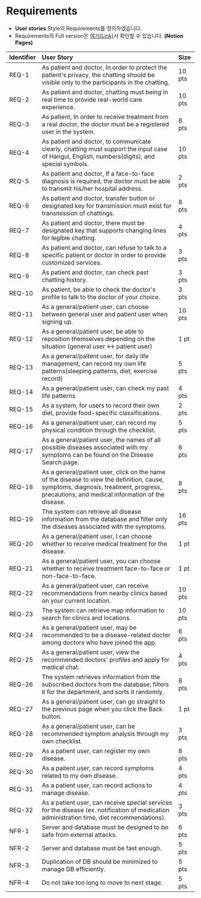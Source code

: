# Requirements

- **User stories** Style의 Requirements를 정의하였습니다.
- Requirements의 Full version은 [여기(Link)](https://www.notion.so/c69a48dfafd245d3bdca42ead0bc0700?v=e982eef2184d4998991c367f019860b6)서 확인할 수 있습니다. **(Notion Pages)**

| **Identifier** | **User Story** | **Size** |
|:--------|:--------|:--------|
|REQ-1|As patient and doctor, In order to protect the patient's privacy, the chatting should be visible only to the participants in the chatting.|10 pts|
|REQ-2|As patient and doctor, chatting must being in real time to provide real-world care experience.|10 pts|
|REQ-3|As patient, In order to receive treatment from a real doctor, the doctor must be a registered user in the system.|8 pts|
|REQ-4|As patient and doctor, to communicate clearly, chatting must support the input case of Hangul, English, numbers(digits), and special symbols.|10 pts|
|REQ-5|As patient and doctor, If a face-to-face diagnosis is required, the doctor must be able to transmit his/her hospital address.|2 pts|
|REQ-6|As patient and doctor, transfer button or designated key for transmission must exist for transmission of chattings.|8 pts|
|REQ-7|As patient and doctor, there must be designated key that supports changing lines for legible chatting.|4 pts|
|REQ-8|As  patient and doctor, can refuse to talk to a specific patient or doctor in order to provide customized services.|3 pts|
|REQ-9|As patient and doctor, can check past chatting history.|3 pts|
|REQ-10|As patient, be able to check the doctor's profile to talk to the doctor of your choice.|3 pts|
|REQ-11|As a general/patient user, can choose between general user and patient user when signing up.|10 pts|
|REQ-12|As a general/patient user, be able to reposition themselves depending on the situation (general user ↔ patient user)|1 pt|
|REQ-13|As a general/paitent user,  for daily life management, can record my own life patterns(sleeping patterns, diet, exercise record)|5 pts|
|REQ-14|As a general/patient user, can check my past life patterns|4 pts|
|REQ-15|As a system, for users to record their own diet, provide food-specific classifications.|2 pts|
|REQ-16|As a general/patient user, can record my physical condition through the checklist.|5 pts|
|REQ-17|As a general/patient user, the names of all possible diseases associated with my symptoms can be found on the Disease Search page.|6 pts|
|REQ-18|As a general/patient user, click on the name of the disease to view the definition, cause, symptoms, diagnosis, treatment, progress, precautions, and medical information of the disease.|8 pts|
|REQ-19|The system can retrieve all disease information from the database and filter only the diseases associated with the symptoms.|16 pts|
|REQ-20|As a general/patient user, I can choose whether to receive medical treatment for the disease.|1 pt|
|REQ-21|As a general/patient user, you can choose whether to receive treatment face-to-face or non-face-to-face.|1 pt|
|REQ-22|As a general/patient user, can receive recommendations from nearby clinics based on your current location.|10 pts|
|REQ-23|The system can retrieve map information to search for clinics and locations.|10 pts|
|REQ-24|As a general/patient user, may be recommended to be a disease-related doctor among doctors who have joined the app.|6 pts|
|REQ-25|As a general/patient user, view the recommended doctors' profiles and apply for medical chat.|4 pts|
|REQ-26|The system retrieves information from the subscribed doctors from the database, filters it for the department, and sorts it randomly.|8 pts|
|REQ-27|As a general/patient user, can go straight to the previous page when you click the Back button.|1 pt|
|REQ-28|As a general/patient user, can be recommended symptom analysis through my own checklist.|3 pts|
|REQ-29|As a patient user, can register my own disease.|8 pts|
|REQ-30|As a paitent user, can record symptoms related to my own disease.|4 pts|
|REQ-31|As a patient user, can record actions to manage disease.|4 pts|
|REQ-32|As a patient user, can receive special services for the disease (ex. notification of medication administration time, diet recommendations).|3 pts|
|NFR-1|Server and database must be designed to be safe from external attacks.|6 pts|
|NFR-2|Server and database must be fast enough.|5 pts|
|NFR-3|Duplication of DB should be minimized to manage DB efficiently.|5 pts|
|NFR-4|Do not take too long to move to next stage.|5 pts|
